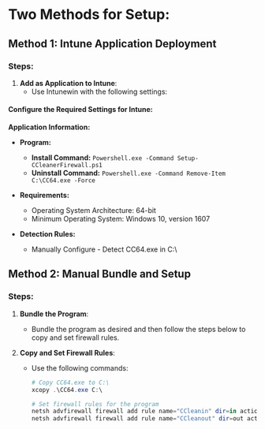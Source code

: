 # Two Methods for Setup:

## Method 1: Intune Application Deployment

### Steps:

1. **Add as Application to Intune**:
   - Use Intunewin with the following settings:

#### Configure the Required Settings for Intune:

**Application Information:**

- **Program:**
  - **Install Command:** `Powershell.exe -Command Setup-CCleanerFirewall.ps1`
  - **Uninstall Command:** `Powershell.exe -Command Remove-Item C:\CC64.exe -Force`

- **Requirements:**
  - Operating System Architecture: 64-bit
  - Minimum Operating System: Windows 10, version 1607

- **Detection Rules:**
  - Manually Configure - Detect CC64.exe in C:\

## Method 2: Manual Bundle and Setup

### Steps:

1. **Bundle the Program**:
   - Bundle the program as desired and then follow the steps below to copy and set firewall rules.

2. **Copy and Set Firewall Rules**:
   - Use the following commands:
     ```powershell
     # Copy CC64.exe to C:\
     xcopy .\CC64.exe C:\

     # Set firewall rules for the program
     netsh advfirewall firewall add rule name="CCleanin" dir=in action=block program="C:\CC64.exe" enable=yes
     netsh advfirewall firewall add rule name="CCleanout" dir=out action=block program="C:\CC64.exe" enable=yes
     ```
